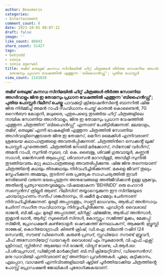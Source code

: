 ```yaml
---
author: Beaumaris
categories:
- Entertainment
comment_count: 0
date: 2023-10-01 08:07:12
draft: false
image: ''
like_count: 88043
share_count: 31427
tags:
- behindd
- sonia
- sonia agarwal
title: തമിഴ് തെലുങ്ക് കന്നഡ സിനിമയിൽ ഹിറ്റ് ചിത്രങ്ങൾ തീർത്ത സോണിയ അഗർവാളും ജിനു ഇ
  തോമസും പ്രധാന വേഷത്തിൽ എത്തുന്ന 'ബിഹൈൻഡ്ഡ്'; പുതിയ പോസ്റ്റർ
view_count: 2141026
---
```


**തമിഴ് തെലുങ്ക് കന്നഡ സിനിമയിൽ ഹിറ്റ് ചിത്രങ്ങൾ തീർത്ത സോണിയ അഗർവാളും ജിനു ഇ തോമസും പ്രധാന വേഷത്തിൽ എത്തുന്ന 'ബിഹൈൻഡ്ഡ്'; പുതിയ പോസ്റ്റർ റിലീസ് ചെയ്തു** പാവക്കുട്ടി ക്രിയേഷൻസിൻ്റെ ബാനറിൽ ഷിജ ജിനു നിർമ്മിച്ച് അമന്‍ റാഫി സംവിധാനം ചെയ്ത് കാതൽ കൊണ്ടൈൻ, 7G റൈൻബൗ കോളനി, മധുരൈ, പുതുപെട്ടൈ തുടങ്ങിയ ഹിറ്റ് ചിത്രങ്ങളിലെ നായിക സോണിയ അഗർവാളും, ജിനു ഇ തോമസും പ്രധാന വേഷത്തിൽ എത്തുന്ന ചിത്രത്തിന് 'ബിഹൈൻഡ്ഡ്' എന്നാണ് പേരിട്ടിരിക്കുന്നത്. മലയാളം, തമിഴ്, തെലുങ്ക് എന്നീ ഭാഷകളിൽ എത്തുന്ന ചിത്രത്തിൽ സോണിയ അഗര്‍വാളിനെക്കൂടാതെ ജിനു ഇ തോമസ്, മെറീന മൈക്കിൾ എന്നിവരാണ് ശ്രദ്ധേയ കഥാപാത്രങ്ങളെ അവതരിപ്പിക്കുന്നത്. ചിത്രത്തിന്‍റെ സെക്കൻ്റ് ലുക്ക് പോസ്റ്റര്‍ പുറത്തെത്തി. ചിത്രത്തിൽ നോബി മർക്കോസ്, സിനോജ് വർഗീസ്, അമൻ റാഫി, സുനിൽ സുഖദ, വി. കെ. ബൈജു, ശിവജി ഗുരുവായൂർ, കണ്ണൻ സാഗർ, ജെൻസൺ ആലപ്പാട്ട്, ശിവദാസൻ മാറമ്പിള്ളി, അമ്പിളി സുനിൽ തുടങ്ങിയവരും മറ്റു കഥാപാത്രങ്ങളെ അവതരിപ്പിക്കുന്നു. ഷിജ ജിനു തന്നെയാണ് ചിത്രത്തിന്റെ കഥയും തിരക്കഥയും നിർവഹിച്ചിരിക്കുന്നത്. മകളെ ജീവന് തുല്യം സ്നേഹിക്കുന്ന അമ്മയും, തുടർന്ന് ഒരു പ്രത്യേക സാഹചര്യത്തിൽ ഇവർ നേരിടേണ്ടി വരുന്ന ഭയപ്പെടുതുന്ന അനുഭവങ്ങളെ അതിജീവിക്കാൻ ഉള്ള ശ്രമവും, അതിൻ്റെ പ്രത്യാഘാതവുമെല്ലാം വിഷയമാകുന്ന 'BEHINDD' ഒരു ഹൊറർ സസ്പെൻസ് ത്രില്ലർ ആണ്. റിലീസിന് തയ്യാറെടുക്കുന്ന ഈ സിനിമയുടെ ഛായാഗ്രഹണം സന്ദീപ് ശങ്കർദാസും, ടി.ഷമീർ മുഹമ്മദും ചേർന്നാണ് നിർവഹിച്ചിരിക്കുന്നത്. മുരളി അപ്പാടത്തും, സണ്ണി മാധവനും, ആരിഫ് അൻസാറും ചേർന്ന് സംഗീത സംവിധാനവും നിർവ്വഹിച്ചിരിക്കുന്നു. എഡിറ്റർ: വൈശാഖ് രാജൻ, ബി.ജി.എം: മുരളി അപ്പാടത്ത്, ലിറിക്സ്: ഷിജജിനു, ആരിഫ് അൻസാർ, ഇമ്രാൻ ഖാൻ, ആർട്ട്: സുബൈർ സിന്ദഗി, കോസ്റ്റ്യൂം: സജിത്ത് മുക്കം, മേക്കപ്പ്: സിജിൻ, പ്രോഡക്ഷൻ കൺട്രോളർ: ഷൌക്കത്ത് മന്നലാംകുന്ന്, ആക്ഷൻ: ബ്രൂസ്ലി രാജേഷ്, കൊറിയോഗ്രാഫി: കിരൺ ക്രിഷ്, ഡി.ഐ: ബിലാൽ റഷീദ് (24 സെവൻ), സൗണ്ട് ഡിസൈൻ: കരുൺ പ്രസദ്, സ്റ്റുഡിയോ: സൗണ്ട് ബ്രൂവറി, ചീഫ് അസോസിയേറ്റ് ഡയറക്ടർ: വൈശാഖ് എം സുകുമാരൻ, വി.എഫ്.എക്സ്: ശ്രീനാഥ്, സ്റ്റിൽസ്: ആഞ്ചോ സി രാജൻ, വിദ്യുദ് വേണു, പി.ആർ.ഓ: പി.ശിവപ്രസാദ്, ഡിജിറ്റൽ മാർക്കറ്റിങ്: ബി.സി ക്രിയേറ്റീവ്സ്, ഡിസൈൻസ്: മനു ഡാവിഞ്ചി എന്നിവരാണ് മറ്റ് അണിയറ പ്രവർത്തകർ. പൂമല, കുട്ടിക്കാനം, ഏലപ്പാറ, വാഗമൺ എന്നിവിടങ്ങളിലായി ഷൂട്ടിങ് പൂർത്തിയാക്കിയ ചിത്രത്തിൻ്റെ പോസ്റ്റ് പ്രൊഡക്ഷൻ ജോലികൾ പുരോഗിക്കുകയാണ്.